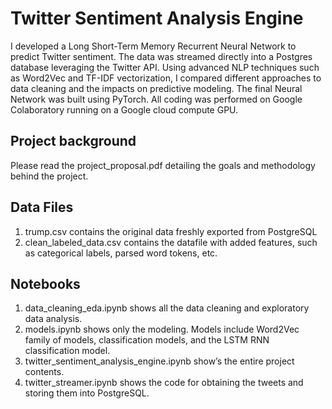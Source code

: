 # Twitter Sentiment Analysis Engine
I developed a Long Short-Term Memory Recurrent Neural Network to predict Twitter sentiment. The data was streamed directly into a Postgres database leveraging the Twitter API. Using advanced NLP techniques such as Word2Vec and TF-IDF vectorization, I compared different approaches to data cleaning and the impacts on predictive modeling. The final Neural Network was built using PyTorch. All coding was performed on Google Colaboratory running on a Google cloud compute GPU.

## Project background
Please read the project_proposal.pdf detailing the goals and methodology behind the project.
## Data Files
1.	trump.csv contains the original data freshly exported from PostgreSQL 
2.	clean_labeled_data.csv contains the datafile with added features, such as categorical labels, parsed word tokens, etc.
## Notebooks
1.	data_cleaning_eda.ipynb shows all the data cleaning and exploratory data analysis. 
2.	models.ipynb shows only the modeling. Models include Word2Vec family of models, classification models, and the LSTM RNN classification model.
3.	twitter_sentiment_analysis_engine.ipynb show’s the entire project contents. 
4.	twitter_streamer.ipynb shows the code for obtaining the tweets and storing them into PostgreSQL.


